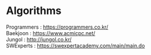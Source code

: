 # Algorithms

Programmers : https://programmers.co.kr/
<br>
Baekjoon : https://www.acmicpc.net/
<br>
Jungol : http://jungol.co.kr/
<br>
SWExperts : https://swexpertacademy.com/main/main.do
